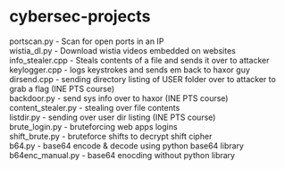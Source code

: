 # cybersec-projects

  portscan.py - Scan for open ports in an IP  
  wistia_dl.py - Download wistia videos embedded on websites  
  info_stealer.cpp - Steals contents of a file and sends it over to attacker  
  keylogger.cpp - logs keystrokes and sends em  back to haxor guy  
  dirsend.cpp - sending directory listing of USER folder over to attacker to grab a flag (INE PTS course)  
  backdoor.py - send sys info over to haxor (INE PTS course)  
  content_stealer.py - stealing over file contents  
  listdir.py - sending over user dir listing (INE PTS course)  
  brute_login.py - bruteforcing web apps logins  
  shift_brute.py - bruteforce shifts to decrypt shift cipher  
  b64.py - base64 encode & decode using python base64 library  
  b64enc_manual.py - base64 enocding without python library  

